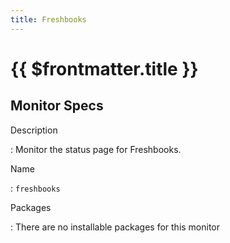 ```yaml
---
title: Freshbooks
---
```


# {{ $frontmatter.title }}

## Monitor Specs

Description

: Monitor the status page for Freshbooks.

Name

: `freshbooks`

Packages

: There are no installable packages for this monitor


<!--@include: /parts/_1.md-->


<!--@include: /parts/_2.md-->